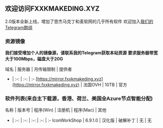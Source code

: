 ## 欢迎访问FXXKMAKEDING.XYZ

2.0版本全新上线，增加了思杰马克丁和麦软网的几乎所有软件
欢迎加入[我们的Telegram群组](https://t.me/fxxkmakeding)

### 资源镜像
**我们接受增加个人的镜像源，请联系我的Telegram获取本站资源**
**要求服务器带宽大于100Mbps，磁盘大于20G**

域名 | 服务器 | 月传输限制 | 提供者
- | :-: | :-: | :-
[https://mirror.fxxkmakeding.xyz](https://mirror.fxxkmakeding.xyz) | 法国OVH | 10TB | 官方

### 软件列表(来自主下载源，香港、荷兰、美国全Azure节点智能分配)

名称 | 版本号 | 程序(Win) | 注册机 | 程序(Mac) | 其他
- | :-: | :-: | :-: | :-: | :-
IconWorkShop | 6.9.1.0 | 汉化版 | 破解补丁 | 无 | 无
